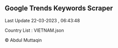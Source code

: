 

## Google Trends Keywords Scraper 
 
Last Update 22-03-2023 , 06:43:48

Country List :
VIETNAM.json



© Abdul Muttaqin 
